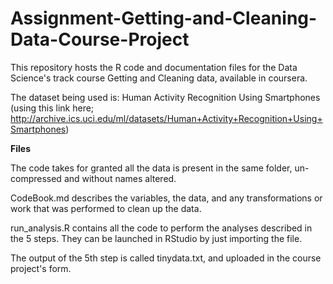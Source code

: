 # Assignment-Getting-and-Cleaning-Data-Course-Project
This repository hosts the R code and documentation files for the Data Science's track course Getting and Cleaning data, available in coursera.

The dataset being used is: Human Activity Recognition Using Smartphones (using this link here; http://archive.ics.uci.edu/ml/datasets/Human+Activity+Recognition+Using+Smartphones)

<b>Files</b>

The code takes for granted all the data is present in the same folder, un-compressed and without names altered.

CodeBook.md describes the variables, the data, and any transformations or work that was performed to clean up the data.

run_analysis.R contains all the code to perform the analyses described in the 5 steps. They can be launched in RStudio by just importing the file.

The output of the 5th step is called tinydata.txt, and uploaded in the course project's form.
